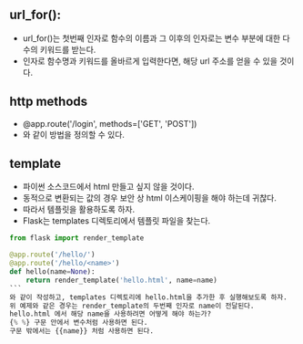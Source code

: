 ## url_for():  
- url_for()는 첫번째 인자로 함수의 이름과 그 이후의 인자로는 변수 부분에 대한 다수의 키워드를 받는다.   
- 인자로 함수명과 키워드를 올바르게 입력한다면, 해당 url 주소를 얻을 수 있을 것이다.  

## http methods  
- @app.route('/login', methods=['GET', 'POST'])  
- 와 같이 방법을 정의할 수 있다.  

## template  
- 파이썬 소스코드에서 html 만들고 싶지 않을 것이다.  
- 동적으로 변환되는 값의 경우 보안 상 html 이스케이핑을 해야 하는데 귀찮다.  
- 따라서 템플릿을 활용하도록 하자.  
- Flask는 templates 디렉토리에서 템플릿 파일을 찾는다.  

``` python  
from flask import render_template

@app.route('/hello/')
@app.route('/hello/<name>')
def hello(name=None):
    return render_template('hello.html', name=name)  
```  
와 같이 작성하고, templates 디렉토리에 hello.html을 추가한 후 실행해보도록 하자.  
위 예제와 같은 경우는 render_template의 두번째 인자로 name이 전달된다.  
hello.html 에서 해당 name을 사용하려면 어떻게 해야 하는가?  
{% %} 구문 안에서 변수처럼 사용하면 된다.  
구문 밖에서는 {{name}} 처럼 사용하면 된다.  



